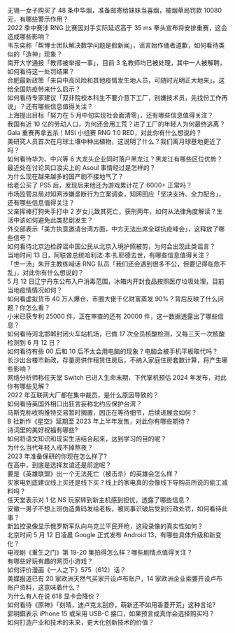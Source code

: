 无锡一女子购买了 48 条中华烟，准备邮寄给妹妹当喜烟，被烟草局罚款 10080 元，有哪些警示作用？  
2022 季中赛涉 RNG 比赛因对手实际延迟高于 35 ms 拳头宣布将安排重赛，这会造成哪些影响？  
韦东奕称「帮博士团队解决数学问题是假新闻」，谣言始作俑者道歉，如何看待类似的「造神」现象？  
南开大学通报「教师被举报一事」，目前 3 名教师均已被处理，其中一人被解聘，如何看待这一处罚结果？  
合肥最新政策「来自中高风险和其他疫情发生地人员，可随时光明正大地来」，这给全国防疫带来什么启示？  
如何看待专家建议「双非院校本科生不要介意下工厂，别嫌技术员，先找份工作再说」？还有哪些信息值得关注？  
上海提出目标「努力在 5 月中旬实现社会面清零」，还有哪些信息值得关注？  
我国有近 10 亿的劳动人口，为何还会用工荒？进了工厂的年轻人为何最终逃离？  
Gala 重赛再拿五杀！MSI 小组赛 RNG 1:0 RED，对此你有什么想说的？  
美研究人员首次在月球土壤中种出植物，这说明了什么？我们离月球基地更近了吗？  
如何看待华为、中兴等 6 大龙头企业同时落户黑龙江？黑龙江有哪些区位优势？  
最近处在讨论风口浪尖上的 Asoul 事情经过是怎样的？  
为什么现在越来越多的国产剧不接地气了？  
给老公买了 PS5 后，发现后来他还为游戏累计花了 6000+ 正常吗？  
市场监管总局对知网涉嫌垄断行为立案调查，知网回应「坚决支持、全力配合」，还有哪些信息值得关注？  
父亲挥棒打狗失手打中 2 岁女儿致其死亡，获刑两年，如何从法律角度解读？生活中该如何避免此类悲剧发生？  
外交部表示「美方执意邀请台湾方面，中方无法出席全球抗疫峰会」，这释放了哪些信号？  
如何看待北京边检辟谣中国公民从北京入境护照被剪，为何会出现此类谣言？  
当地时间 13 日，阿联酋总统哈利法·本·扎耶德去世，有哪些信息值得关注？  
「世一汤」朱开主教练喊话 RNG 队员「我们还会遇到很多不公，但要记得临危不乱」，对此你有什么想说的？  
5 月 12 日辽宁丹东公布入户消毒范围，冰箱内开封食品按照医疗垃圾处理，目前当地疫情情况如何？  
如何看虚拟货币 40 万人爆仓，币圈大佬千亿财富蒸发 90%？背后反映了什么问题？你怎么看？  
小米已获专利 25000 件，正在审查的还有 20000 件，这一数据透露出了哪些信息？  
如何看待河北邯郸封闭火车站机场，已做 17 次全员核酸检测，又每三天一次核酸检测到 6 月 12 日？  
如何看待有些 00 后和 10 后不太会用电脑的现象？电脑会被手机平板取代吗？  
长沙出台楼市新政，存量房供作租赁住房后，不纳入家庭住房套数计算，将产生哪些影响？  
网络分析师称任天堂 Switch 已进入生命末期，下代掌机预估 2024 年发布，对此你有哪些见解？  
2022 年互联网大厂都在集中裁员，是什么原因导致的？  
如何看待英国外相口出狂言妄称北约应保护台湾？  
马斯克称收购推特交易暂时搁置，因正在等待细节，后续进展会如何？  
B 社新作《星空》延期至 2023 年上半年发售，对此你有哪些期待？  
诗词里的美好祝福有哪些?  
如何将语文知识和现实生活结合起来，达到学习的目的呢？  
为什么当代年轻人戒不掉熬夜？  
2023 年准备保研的你现在怎么样了?  
在高中，到底是选择友谊还是前途呢？  
要是《英雄联盟》出一个无法死亡（被击杀）的英雄会怎么样？  
买家电到底建议线上买还是线下买？线上的家电真的会像线下导购员所说的偷工减料吗？  
任天堂表示对 1 亿 NS 玩家转到新主机感到担忧，透露了哪些信息？  
安徽一男子不想上班伪造黄码发给老板，被同事识破后受到行政处罚，如何看待此事？  
新监控录像显示俄罗斯军队向乌克兰平民开枪，这段录像的真实性如何？  
北京时间 5 月 12 日凌晨 Google 正式发布 Android 13，有哪些具体升级和新变化？  
电视剧《重生之门》第 19-20 集拍得怎么样？哪些剧情点值得关注？  
有哪些好玩有趣的网页小游戏？  
如何评价漫画《一人之下》575（612）话？  
美媒报道已有 20 家欧洲天然气买家开设卢布账户，14 家欧洲企业索要开设卢布账户资料，这意味着什么？  
为什么有人在说 618 显卡会降价？  
如何看待《原神》「刻晴，迪卢克太刮痧，萌新还不如用香菱开荒」这种言论?  
郭明錤表示 iPhone 15 或采用 USB-C 接口，如果预言成真你会选择购买吗？  
如何打造产业和技术的未来，更大化创新技术的价值？  
